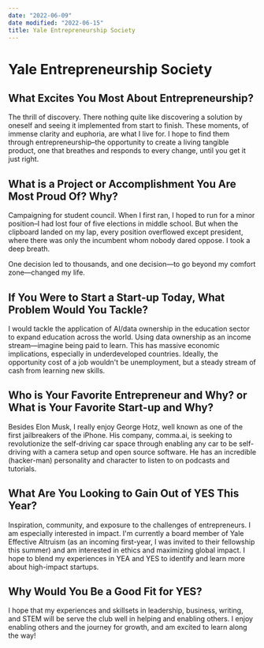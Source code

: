 ```yaml
---
date: "2022-06-09"
date modified: "2022-06-15"
title: Yale Entrepreneurship Society
---
```


# Yale Entrepreneurship Society

## What Excites You Most About Entrepreneurship?
The thrill of discovery. There nothing quite like discovering a solution by oneself and seeing it implemented from start to finish. These moments, of immense clarity and euphoria, are what I live for. I hope to find them through entrepreneurship–the opportunity to create a living tangible product, one that breathes and responds to every change, until you get it just right.

## What is a Project or Accomplishment You Are Most Proud Of? Why?
Campaigning for student council. When I first ran, I hoped to run for a minor position–I had lost four of five elections in middle school. But when the clipboard landed on my lap, every position overflowed except president, where there was only the incumbent whom nobody dared oppose. I took a deep breath.

One decision led to thousands, and one decision—to go beyond my comfort zone—changed my life.

## If You Were to Start a Start-up Today, What Problem Would You Tackle?
I would tackle the application of AI/data ownership in the education sector to expand education across the world. Using data ownership as an income stream—imagine being paid to learn. This has massive economic implications, especially in underdeveloped countries. Ideally, the opportunity cost of a job wouldn't be unemployment, but a steady stream of cash from learning new skills.

## Who is Your Favorite Entrepreneur and Why? or What is Your Favorite Start-up and Why?
Besides Elon Musk, I really enjoy George Hotz, well known as one of the first jailbreakers of the iPhone. His company, comma.ai, is seeking to revolutionize the self-driving car space through enabling any car to be self-driving with a camera setup and open source software. He has an incredible (hacker-man) personality and character to listen to on podcasts and tutorials.

## What Are You Looking to Gain Out of YES This Year?
Inspiration, community, and exposure to the challenges of entrepreneurs. I am especially interested in impact. I'm currently a board member of Yale Effective Altruism (as an incoming first-year, I was invited to their fellowship this summer) and am interested in ethics and maximizing global impact. I hope to blend my experiences in YEA and YES to identify and learn more about high-impact startups.

## Why Would You Be a Good Fit for YES?
I hope that my experiences and skillsets in leadership, business, writing, and STEM will be serve the club well in helping and enabling others. I enjoy enabling others and the journey for growth, and am excited to learn along the way!
